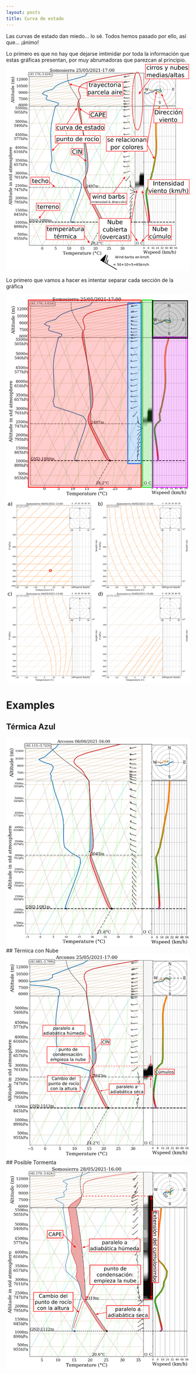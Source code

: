 ```yaml
---
layout: posts
title: Curva de estado
---
```

Las curvas de estado dan miedo... lo sé. Todos hemos pasado por ello, así que… ¡ánimo!

Lo primero es que no hay que dejarse imtimidar por toda la información que estas gráficas presentan, por muy abrumadoras que parezcan al principio.
<img class='post__img' src='/assets/images/explanation.png'/>

Lo primero que vamos a hacer es intentar separar cada sección de la gráfica

<img class='post__img' src='/assets/images/sections.png'/>

<img class='post__img' src='/assets/images/axis.png'/>


# Examples
## Térmica Azul
<img class='post__img' src='/assets/images/sounding_termica_azul.png'/>
## Térmica con Nube
<img class='post__img' src='/assets/images/sounding_termica.png'/>
## Posible Tormenta
<img class='post__img' src='/assets/images/sounding_tormenta.png'/>
